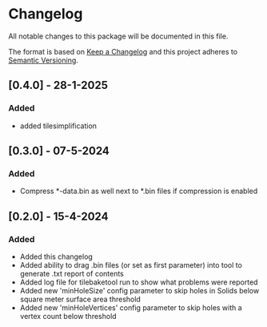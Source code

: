 # Changelog

All notable changes to this package will be documented in this file.

The format is based on [Keep a Changelog](http://keepachangelog.com/en/1.0.0/)
and this project adheres to [Semantic Versioning](http://semver.org/spec/v2.0.0.html).

## [0.4.0] - 28-1-2025

### Added

- added tilesimplification

## [0.3.0] - 07-5-2024

### Added

- Compress *-data.bin as well next to *.bin files if compression is enabled


## [0.2.0] - 15-4-2024

### Added

- Added this changelog
- Added ability to drag .bin files (or set as first parameter) into tool to generate .txt report of contents
- Added log file for tilebaketool run to show what problems were reported
- Added new 'minHoleSize' config parameter to skip holes in Solids below square meter surface area threshold
- Added new 'minHoleVertices' config parameter to skip holes with a vertex count below threshold
